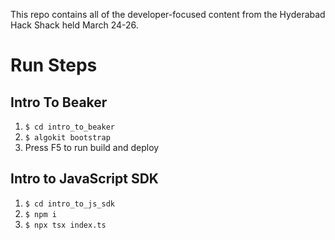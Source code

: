This repo contains all of the developer-focused content from the Hyderabad Hack Shack held March 24-26.

# Run Steps
## Intro To Beaker
1. `$ cd intro_to_beaker`
2. `$ algokit bootstrap`
3. Press F5 to run build and deploy

## Intro to JavaScript SDK
1. `$ cd intro_to_js_sdk`
2. `$ npm i`
3. `$ npx tsx index.ts`
